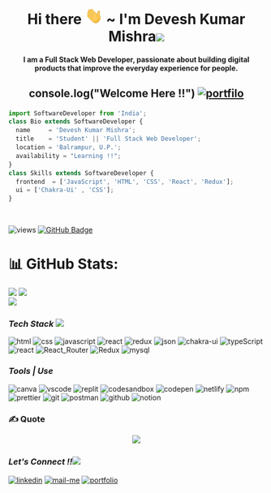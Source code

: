 
<h1 align="center">Hi there <img src="https://raw.githubusercontent.com/ABSphreak/ABSphreak/master/gifs/Hi.gif" width="35" /> ~ I'm Devesh Kumar Mishra<img width="33" bottom="-20" src="https://user-images.githubusercontent.com/97526754/173172254-697ba77e-bed8-4ffc-b1d1-2c20ede245b0.gif" /></h1>
<h4 align="center" margin="0px">I am a Full Stack Web Developer, passionate about building digital products that improve the everyday experience for people.</h4>

<h2 align="center">
console.log("Welcome Here !!")
<a href="https://devn5900.github.io/" target="_blank">
 <img src="https://img.shields.io/badge/Portfolio-%23000000.svg?style=for-the-badge&logo=firefox&logoColor=#FF7139" alt="portfilo" />
 </a>
</h2>
<img src="https://i.pinimg.com/originals/22/a5/c7/22a5c746a97687ea11af86ee8bfabe20.gif" width="350" align="right" alt="" />

```js
import SoftwareDeveloper from 'India';
class Bio extends SoftwareDeveloper {
  name     = 'Devesh Kumar Mishra';
  title    = 'Student' || 'Full Stack Web Developer';
  location = 'Balrampur, U.P.';
  availability = "Learning !!";
}
class Skills extends SoftwareDeveloper {
  frontend  = ['JavaScript', 'HTML', 'CSS', 'React', 'Redux'];
  ui = ['Chakra-Ui' , 'CSS'];
}
```
<br/>
<p align="left"> <img src="https://komarev.com/ghpvc/?username=devn5900&label=Profile%20views&color=0e75b6&style=for-the-badge" alt="views" />
<a href="https://github.com/devn5900?tab=followers" target="blank"><img src="https://img.shields.io/github/followers/devn5900?label=Followers&style=for-the-badge" alt="GitHub Badge"></a>
</p>

# 📊 GitHub Stats:
<div style="display:'flex'">
<img src="https://github-readme-stats.vercel.app/api?username=devn5900&theme=blue-green&hide_border=true&include_all_commits=true&count_private=true"/>
<img src="https://github-readme-streak-stats.herokuapp.com/?user=devn5900&theme=blue-green&hide_border=true"/>
 </div>
<img src="https://github-readme-stats.vercel.app/api/top-langs/?username=devn5900&theme=blue-green&hide_border=true&include_all_commits=true&count_private=true&layout=compact"/>


<h3><i>Tech Stack <img src="https://camo.githubusercontent.com/beb64ff21c883e318e4f5db5231c2ba4175705bea1c9249e82a41ab375db4f75/68747470733a2f2f6d65646961322e67697068792e636f6d2f6d656469612f51737347456d706b79454f684243623765312f67697068792e6769663f6369643d656366303565343761306e336769316266716e74716d6f62386739616964316f796a327772336473336d67373030626c267269643d67697068792e676966" width="35"/></i></h3>

<p align="left">
  <img src="https://img.shields.io/badge/html5-%23E34F26.svg?style=for-the-badge&logo=html5&logoColor=white" alt="html"/>
  <img src="https://img.shields.io/badge/css-%231572B6.svg?style=for-the-badge&logo=css3&logoColor=white" alt="css"/>
  <img src="https://img.shields.io/badge/javascript-%23323330.svg?style=for-the-badge&logo=javascript&logoColor=%23F7DF1E" alt="javascript"/>
  <img src="https://img.shields.io/badge/react-%2320232a.svg?style=for-the-badge&logo=react&logoColor=%2361DAFB" alt="react"/>
  <img src="https://img.shields.io/badge/redux-%23593d88.svg?style=for-the-badge&logo=redux&logoColor=white" alt="redux"/>
  <img src="https://img.shields.io/badge/json-5E5C5C?style=for-the-badge&logo=json&logoColor=white" alt="json" />
  <img src="https://img.shields.io/badge/Chakra--UI-319795?style=for-the-badge&logo=chakra-ui&logoColor=white" alt="chakra-ui" /> 
  <img src="https://img.shields.io/badge/typescript-%23007ACC.svg?style=for-the-badge&logo=typescript&logoColor=white" alt="typeScript" />
   <img src="https://img.shields.io/badge/react-%2320232a.svg?style=for-the-badge&logo=react&logoColor=%2361DAFB" alt="react" />
   <img src="https://img.shields.io/badge/React_Router-CA4245?style=for-the-badge&logo=react-router&logoColor=white" alt="React_Router" />
      <img src="https://img.shields.io/badge/redux-%23593d88.svg?style=for-the-badge&logo=redux&logoColor=white" alt="Redux" />
        <img src="https://img.shields.io/badge/mysql-%2300f.svg?style=for-the-badge&logo=mysql&logoColor=white" alt="mysql" /> 
        
       
    
   
  
 
  
</p>

<!-- <img src="" alt="" /> -->
<h3><i>Tools | Use</i></h3>
<p align="left">
  <img src="https://img.shields.io/badge/Canva-%2300C4CC.svg?&style=for-the-badge&logo=Canva&logoColor=white" alt="canva" />
  <img src="https://img.shields.io/badge/VSCode-0078D4?style=for-the-badge&logo=visual%20studio%20code&logoColor=white" alt="vscode" />
  <img src="https://img.shields.io/badge/replit-667881?style=for-the-badge&logo=replit&logoColor=white" alt="replit" />
  <img src="https://img.shields.io/badge/Codesandbox-000000?style=for-the-badge&logo=CodeSandbox&logoColor=white" alt="codesandbox" />
  <img src="https://img.shields.io/badge/Codepen-000000?style=for-the-badge&logo=codepen&logoColor=white" alt="codepen" />
  <img src="https://img.shields.io/badge/Netlify-00C7B7?style=for-the-badge&logo=netlify&logoColor=white" alt="netlify" />
  <img src="https://img.shields.io/badge/NPM-%23000000.svg?style=for-the-badge&logo=npm&logoColor=white" alt="npm"/>
  <img src="https://img.shields.io/badge/prettier-1A2C34?style=for-the-badge&logo=prettier&logoColor=F7BA3E" alt="prettier" />
  <img src="https://img.shields.io/badge/Git-f44d27?style=for-the-badge&logo=git&logoColor=white" alt="git"/>
  <img src="https://img.shields.io/badge/Postman-FF6C37?style=for-the-badge&logo=Postman&logoColor=white" alt="postman"/>
  <img src="https://img.shields.io/badge/GitHub-100000?style=for-the-badge&logo=github&logoColor=white" alt="github"/>
  <img src="https://img.shields.io/badge/Notion-000000?style=for-the-badge&logo=notion&logoColor=white" alt="notion" />
</p>

### ✍️ Quote
<p align="center">
<img src="https://quotes-github-readme.vercel.app/api?type=horizontal&theme=gruvbox" />
</p>

<h3><i>Let's Connect !!<img src="https://raw.githubusercontent.com/ShahriarShafin/ShahriarShafin/main/Assets/handshake.gif" width="100" /></i></h3>
<span align="left">
  <a href="https://www.linkedin.com/in/devesh-kumar-mishra-58b481152/" target="_blank"><img align="center" src="https://img.shields.io/badge/LinkedIn-0077B5?style=for-the-badge&logo=linkedin&logoColor=white" alt="linkedin" /></a>
  <a title="devn5900@gmail.com" href="mailto:akashkmt963@gmail.com" target="_blank"><img align="center" src="https://img.shields.io/badge/Gmail-D14836?style=for-the-badge&logo=gmail&logoColor=white" alt="mail-me" /></a>
  <a href="https://devn5900.github.io/" target="_blank"><img align="center" src="https://img.shields.io/badge/website-000000?style=for-the-badge&logo=About.me&logoColor=white" alt="portfolio" /></a>
</span>
<br />


